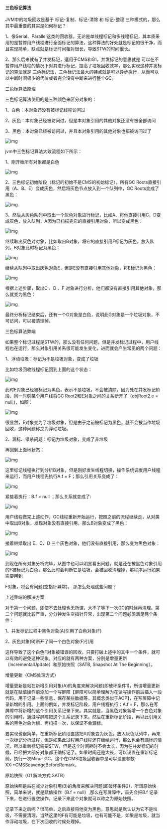 #### 三色标记算法

JVM中的垃圾回收是基于 标记-复制、标记-清除 和 标记-整理 三种模式的，那么其中最重要的其实是如何标记？

1、像Serial、Parallel这类的回收器，无论是单线程标记和多线程标记，其本质采用的是暂停用户线程进行全面标记的算法，这种算法的好处就是标记的很干净，而且实现简单，缺点就是标记时间相对很长，导致STW的时间很长。

2、那么后来就有了并发标记，适用于CMS和G1，并发标记的意思就是 可以在不暂停用户线程的情况下对其进行标记，提高了垃圾回收效率，那么实现这种并发标记的算法就是 三色标记法，三色标记法最大的特点就是可以异步执行，从而可以以中断时间极少的代价或者完全没有中断来进行整个GC。

三色标算法原理

三色标记算法使用的是三种颜色来区分对象的：

1、白色：本对象还没有被标记线程访问过

2、灰色：本对象已经被访问过，但是本对象引用的其他对象还没有被全部访问

3、黑色：本对象已经被访问过，并且本对象引用的其他对象也都被访问过了

![img](assets/wps1.jpg) 

jvm中三色标记算法大致流程如下所示：

1、刚开始所有对象都是白色

![img](assets/wps2.jpg) 

2、三色标记初始阶段（标记的初始不是CMS的初始标记），所有GC Roots直接引用（A、B、E）变成灰色，然后将灰色节点放入到一个队列中，GC Roots变成了黑色：

![img](assets/wps3.jpg) 

3、然后从灰色队列中取出一个灰色对象进行标记，比如A、将他直接引用C、D变成灰色，放入队列，A因为已扫描完它的直接引用对象，所以变成黑色：

![img](assets/wps4.jpg) 

继续取出灰色对对象，比如取出B对象，将它的直接引用F标记为灰色，放入队列，B对象此时标记为黑色：

![img](assets/wps5.jpg) 

继续从队列中取出灰色对象E，但是E没有直接引用其他对象，将E标记为黑色：

![img](assets/wps6.jpg) 

根据上述步骤，取出C 、D 、F 对象进行分析，他们都没有直接引用其他对象，那么就变为黑色：

![img](assets/wps7.jpg) 

最终分析标记结束后，还有一个G对象是白色，说明此G对象是一个垃圾对象，不可访问，可以被清理掉。

三色标算法弊端

如果整个标记过程是STW的，那么没有任何问题，但是并发标记过程中，用户线程也在运行，那么对象引用关系很可能发生变化，进而就会产生常见的两个问题：

1、浮动垃圾：标记为不是垃圾对象，变成了垃圾

比如垃圾回收线程标记回到上面的这个状态：

![img](assets/wps8.jpg) 

此时E对象已经被标记为黑色，表示不是垃圾，不会被清除，因为处在并发标记阶段，同一时刻某个用户线将GC Root2和E对象之间的关系断开了（objRoot2.e = null;)，如图：

![img](assets/wps9.jpg) 

很显然，E对象变为了垃圾对象，但是由于之前被标记为黑色，就不会被当作垃圾回收，这种问题称之为浮动垃圾。

2、漏标、错杀问题：标记为垃圾对象，变成了非垃圾

再回到上面地状态：

![img](assets/wps10.jpg) 

这里标记线程执行到分析B对象，但是刚好发生线程切换，操作系统调度用户线程来运行，而用户线程先执行A.f = F；那么引用关系变成了：

![img](assets/wps11.jpg) 

紧接着执行：B.f = null ；那么关系就变成了:

![img](assets/wps12.jpg) 

用户线程做完上述动作，GC线程重新开始运行，按照之前的流程继续走，从对类中取出B对象，发现对象没有直接引用，那么B对象变成了黑色：

![img](assets/wps13.jpg) 

接着继续取出 E、C、D 三个灰色对象，他们没有直接引用，那么变为黑色对象：

![img](assets/wps14.jpg) 

到现在所有对象分析完毕，从图中也可以明显看出问题，就是还在被黑色对象引用的F被标记为白色，那么此时会判断它是垃圾，会被回收清理掉，那程序运行如果需要用到

F对象，将会有问题(空指针异常)。 那怎么处理这些问题？

上述弊端的解决方案

对于第一个问题，即使不去处理也无所谓，大不了等下一次GC的时候再清理。第二个问题就比较严重，分分钟发生空指针异常，出现第二个问题必须满足两个条件：

1、并发标记过程中黑色对象(A)引用了白色对象(F)

2、灰色对象(B)断开了同一个白色对象(F)引用

这样导致了这个白色F对象被错误的回收，只要打破上述中的其中一个条件，就可以有效的避免这种现象，对应的就有两种方案，分别是增量更新（IncrementalUpdate）和原始快照（SATB, Snapshot At The Beginning）。

增量更新（CMS处理方式）

增量更新是站在新增引用对象(A)的角度来解决问题(即破坏条件1)，所谓增量更新就是在赋值操作前添加一个写屏障【屏障可以简单理解为在读写操作前后插入一段代码，用于记录一些信息，保存某些数据等，其概念类似于AOP】，在写屏障中记录新增的引用。上面的例如，并发标记阶段，用户线程执行：A.f = F，那么在写屏障中将新增的这个引用关系记录下来。其实就是，当黑色对象新增一个白色对象的引用时，通过写屏障把这个关系记录下来。然后在重新标记阶段，再以此引用关系的黑色对象为根，再扫描一次，以保证不会漏标。

要实现也很简单，在重新标记阶段直接把A对象变为灰色，放入灰色队列中，再来一次标记分析过程，但是如果此过程用户线程还在继续运行，那么也会有漏标的情况，所以重新标记需要STW，但是这个时间耗时不会太长，因为在并发标记的时候，已经把大部分对象都正确标记了。如果时间还是太长，可以设置在重新标记前，执行一次Minor GC，这个在CMS垃圾回收器中是可以设置参数-XX:+CMSScavengeBeforeRemark。

原始快照（G1 解决方式 SATB）

原始快照是站在减少对象引用(B)的角度来解决问题(即破坏条件2)，所谓原始快照，简单来说，就是赋值操作（B.f = null）,那么在写屏障中，首先会把B.f 记录下来，在进行置空操作，记录下来这个对象就可以称之为原始快照。

记录下来之后呢？很简单，之后直接将他变为黑色，意思就是默认认为它不是垃圾，不需要清理，当然这里的F有可能是垃圾，也有可能不是，如果是垃圾，就当作浮动垃圾，在下次回收的时候处理掉。

 